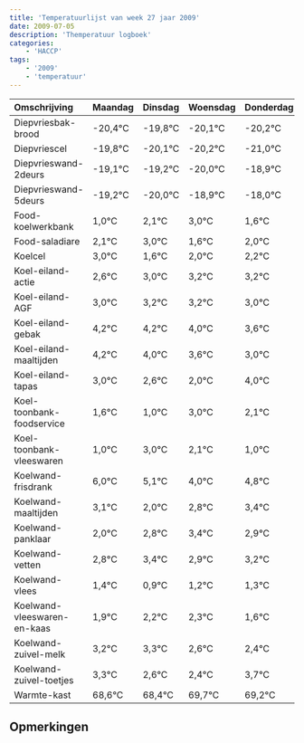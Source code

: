 ```yaml
---
title: 'Temperatuurlijst van week 27 jaar 2009'
date: 2009-07-05
description: 'Themperatuur logboek'
categories:
    - 'HACCP'
tags:
    - '2009'
    - 'temperatuur'
---
```

|Omschrijving|Maandag|Dinsdag|Woensdag|Donderdag|Vrijdag|Zaterdag|Zondag|
|:---|:---|:---|:---|:---|:---|:---|:---|
|Diepvriesbak-brood|-20,4°C|-19,8°C|-20,1°C|-20,2°C|-21,0°C|-19,9°C|-19,0°C|
|Diepvriescel|-19,8°C|-20,1°C|-20,2°C|-21,0°C|-19,9°C|-19,0°C|-20,4°C|
|Diepvrieswand-2deurs|-19,1°C|-19,2°C|-20,0°C|-18,9°C|-18,0°C|-19,4°C|-19,0°C|
|Diepvrieswand-5deurs|-19,2°C|-20,0°C|-18,9°C|-18,0°C|-19,4°C|-19,0°C|-18,8°C|
|Food-koelwerkbank|1,0°C|2,1°C|3,0°C|1,6°C|2,0°C|2,2°C|2,2°C|
|Food-saladiare|2,1°C|3,0°C|1,6°C|2,0°C|2,2°C|2,2°C|2,0°C|
|Koelcel|3,0°C|1,6°C|2,0°C|2,2°C|2,2°C|2,0°C|1,6°C|
|Koel-eiland-actie|2,6°C|3,0°C|3,2°C|3,2°C|3,0°C|2,6°C|2,0°C|
|Koel-eiland-AGF|3,0°C|3,2°C|3,2°C|3,0°C|2,6°C|2,0°C|4,0°C|
|Koel-eiland-gebak|4,2°C|4,2°C|4,0°C|3,6°C|3,0°C|5,0°C|4,1°C|
|Koel-eiland-maaltijden|4,2°C|4,0°C|3,6°C|3,0°C|5,0°C|4,1°C|3,0°C|
|Koel-eiland-tapas|3,0°C|2,6°C|2,0°C|4,0°C|3,1°C|2,0°C|2,8°C|
|Koel-toonbank-foodservice|1,6°C|1,0°C|3,0°C|2,1°C|1,0°C|1,8°C|2,4°C|
|Koel-toonbank-vleeswaren|1,0°C|3,0°C|2,1°C|1,0°C|1,8°C|2,4°C|1,9°C|
|Koelwand-frisdrank|6,0°C|5,1°C|4,0°C|4,8°C|5,4°C|4,9°C|5,2°C|
|Koelwand-maaltijden|3,1°C|2,0°C|2,8°C|3,4°C|2,9°C|3,2°C|3,3°C|
|Koelwand-panklaar|2,0°C|2,8°C|3,4°C|2,9°C|3,2°C|3,3°C|2,6°C|
|Koelwand-vetten|2,8°C|3,4°C|2,9°C|3,2°C|3,3°C|2,6°C|2,4°C|
|Koelwand-vlees|1,4°C|0,9°C|1,2°C|1,3°C|0,6°C|0,4°C|1,7°C|
|Koelwand-vleeswaren-en-kaas|1,9°C|2,2°C|2,3°C|1,6°C|1,4°C|2,7°C|2,2°C|
|Koelwand-zuivel-melk|3,2°C|3,3°C|2,6°C|2,4°C|3,7°C|3,2°C|2,5°C|
|Koelwand-zuivel-toetjes|3,3°C|2,6°C|2,4°C|3,7°C|3,2°C|2,5°C|3,6°C|
|Warmte-kast|68,6°C|68,4°C|69,7°C|69,2°C|68,5°C|69,6°C|68,6°C|

## Opmerkingen


